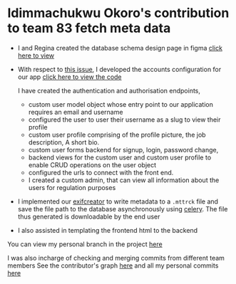 # Idimmachukwu Okoro's contribution to team 83 fetch meta data


 - I and Regina created the database schema design page in figma [click here to view](https://www.figma.com/file/fIeIf2BakTUAXfUTv9EFnx/Team_83-DATABASE-SCHEMA?node-id=91%3A102)
 - With respect to [this issue](https://github.com/zuri-training/proj_fetch_meta_data_team_83/issues/20), I developed the accounts configuration for our app  [click here to view the code](https://github.com/zuri-training/proj_fetch_meta_data_team_83/tree/main/fetch_metadata/apps/accounts)

    I have created the authentication and authorisation endpoints, 
    -  custom user model object whose entry point to our application requires an email and username
    -  configured the user to user their username as a slug to view their profile
    -  custom user profile comprising of the profile picture, the job description, A short bio.
    -  custom user forms backend for signup,  login, password change, 
    -  backend views for the custom user and custom user profile to enable CRUD operations on the user object
    - configured the urls to connect with the front end.
    -  I created a custom admin, that can view all information about the users for regulation purposes
 - I implemented our [exifcreator](https://github.com/zuri-training/proj_fetch_meta_data_team_83/blob/main/fetch_metadata/apps/file_control/exifcreator.py) to write metadata to a `.mttrck` file and save the file path to the database asynchronously using [celery](https://github.com/zuri-training/proj_fetch_meta_data_team_83/blob/main/fetch_metadata/apps/file_control/tasks.py). The file thus generated is downloadable by the end user
 - I also assisted in templating the frontend html to the backend


 You can view my personal branch in the project [here](https://github.com/zuri-training/proj_fetch_meta_data_team_83/tree/idimmusix)

 I was also incharge of checking and merging commits from different team members
 See the contributor's graph [here](https://github.com/zuri-training/proj_fetch_meta_data_team_83/graphs/contributors) and all my personal commits [here](https://github.com/zuri-training/proj_fetch_meta_data_team_83/commits?author=Idimmusix)

